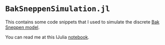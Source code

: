 # `BakSneppenSimulation.jl`

This contains some code snippets that I used to simulate the discrete [Bak Sneppen
model](https://arxiv.org/abs/2003.00222).

You can read me at this IJulia [notebook](notebook/Bak-Sneppen-new.ipynb).
